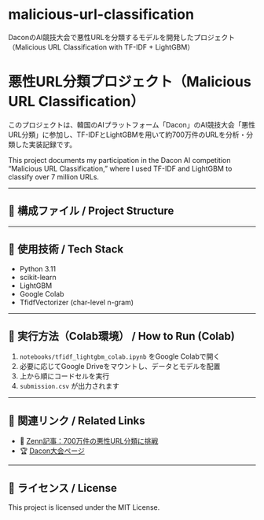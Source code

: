 # malicious-url-classification
DaconのAI競技大会で悪性URLを分類するモデルを開発したプロジェクト（Malicious URL Classification with TF-IDF + LightGBM）

# 悪性URL分類プロジェクト（Malicious URL Classification）

このプロジェクトは、韓国のAIプラットフォーム「Dacon」のAI競技大会「悪性URL分類」に参加し、TF-IDFとLightGBMを用いて約700万件のURLを分析・分類した実装記録です。

This project documents my participation in the Dacon AI competition “Malicious URL Classification,” where I used TF-IDF and LightGBM to classify over 7 million URLs.

---

## 📂 構成ファイル / Project Structure


---

## 🚀 使用技術 / Tech Stack

- Python 3.11
- scikit-learn
- LightGBM
- Google Colab
- TfidfVectorizer (char-level n-gram)

---

## 📝 実行方法（Colab環境） / How to Run (Colab)

1. `notebooks/tfidf_lightgbm_colab.ipynb` をGoogle Colabで開く
2. 必要に応じてGoogle Driveをマウントし、データとモデルを配置
3. 上から順にコードセルを実行
4. `submission.csv` が出力されます

---

## 🔗 関連リンク / Related Links

- 📘 [Zenn記事：700万件の悪性URL分類に挑戦](https://zenn.dev/your-article-url)
- 🏆 [Dacon大会ページ](https://dacon.io/competitions/official/236233/overview/description)

---

## 📌 ライセンス / License

This project is licensed under the MIT License.
